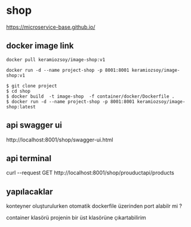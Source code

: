 # shop

https://microservice-base.github.io/


## docker image link
```
docker pull keramiozsoy/image-shop:v1

docker run -d --name project-shop -p 8001:8001 keramiozsoy/image-shop:v1

$ git clone project
$ cd shop 
$ docker build  -t image-shop  -f container/docker/Dockerfile .
$ docker run -d --name project-shop -p 8001:8001 keramiozsoy/image-shop:latest

```

## api swagger ui

http://localhost:8001/shop/swagger-ui.html

## api terminal

curl --request GET http://localhost:8001/shop/prouductapi/products


## yapılacaklar
konteyner oluşturulurken otomatik dockerfile üzerinden port alabilr mi ?

container klasörü projenin bir üst klasörüne çıkartabilirim
